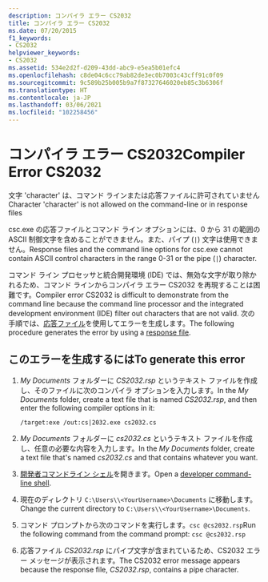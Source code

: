 ```yaml
---
description: コンパイラ エラー CS2032
title: コンパイラ エラー CS2032
ms.date: 07/20/2015
f1_keywords:
- CS2032
helpviewer_keywords:
- CS2032
ms.assetid: 534e2d2f-d209-43dd-abc9-e5ea5b01efc4
ms.openlocfilehash: c8de04c6cc79ab82de3ec0b7003c43cff91c0f09
ms.sourcegitcommit: 9c589b25b005b9a7f87327646020eb85c3b6306f
ms.translationtype: HT
ms.contentlocale: ja-JP
ms.lasthandoff: 03/06/2021
ms.locfileid: "102258456"
---
```

# <a name="compiler-error-cs2032"></a><span data-ttu-id="82c6f-103">コンパイラ エラー CS2032</span><span class="sxs-lookup"><span data-stu-id="82c6f-103">Compiler Error CS2032</span></span>

<span data-ttu-id="82c6f-104">文字 'character' は、コマンド ラインまたは応答ファイルに許可されていません</span><span class="sxs-lookup"><span data-stu-id="82c6f-104">Character 'character' is not allowed on the command-line or in response files</span></span>

 <span data-ttu-id="82c6f-105">csc.exe の応答ファイルとコマンド ライン オプションには、0 から 31 の範囲の ASCII 制御文字を含めることができません。また、パイプ (`|`) 文字は使用できません。</span><span class="sxs-lookup"><span data-stu-id="82c6f-105">Response files and the command line options for csc.exe cannot contain ASCII control characters in the range 0-31 or the pipe (`|`) character.</span></span>

 <span data-ttu-id="82c6f-106">コマンド ライン プロセッサと統合開発環境 (IDE) では、無効な文字が取り除かれるため、コマンド ラインからコンパイラ エラー CS2032 を再現することは困難です。</span><span class="sxs-lookup"><span data-stu-id="82c6f-106">Compiler error CS2032 is difficult to demonstrate from the command line because the command line processor and the integrated development environment (IDE) filter out characters that are not valid.</span></span> <span data-ttu-id="82c6f-107">次の手順では、[応答ファイル](../compiler-options/response-file-compiler-option.md)を使用してエラーを生成します。</span><span class="sxs-lookup"><span data-stu-id="82c6f-107">The following procedure generates the error by using a [response file](../compiler-options/response-file-compiler-option.md).</span></span>

## <a name="to-generate-this-error"></a><span data-ttu-id="82c6f-108">このエラーを生成するには</span><span class="sxs-lookup"><span data-stu-id="82c6f-108">To generate this error</span></span>

1. <span data-ttu-id="82c6f-109">*My Documents* フォルダーに *CS2032.rsp* というテキスト ファイルを作成し、そのファイルに次のコンパイラ オプションを入力します。</span><span class="sxs-lookup"><span data-stu-id="82c6f-109">In the *My Documents* folder, create a text file that is named *CS2032.rsp*, and then enter the following compiler options in it:</span></span>
  
    ```console
    /target:exe /out:cs|2032.exe cs2032.cs
    ```

2. <span data-ttu-id="82c6f-110">*My Documents* フォルダーに *cs2032.cs* というテキスト ファイルを作成し、任意の必要な内容を入力します。</span><span class="sxs-lookup"><span data-stu-id="82c6f-110">In the *My Documents* folder, create a text file that's named *cs2032.cs* and that contains whatever you want.</span></span>

3. <span data-ttu-id="82c6f-111">[開発者コマンドライン シェル](/visualstudio/ide/reference/command-prompt-powershell)を開きます。</span><span class="sxs-lookup"><span data-stu-id="82c6f-111">Open a [developer command-line shell](/visualstudio/ide/reference/command-prompt-powershell).</span></span>

4. <span data-ttu-id="82c6f-112">現在のディレクトリ `C:\Users\\<YourUsername>\Documents` に移動します。</span><span class="sxs-lookup"><span data-stu-id="82c6f-112">Change the current directory to `C:\Users\\<YourUsername>\Documents`.</span></span>

5. <span data-ttu-id="82c6f-113">コマンド プロンプトから次のコマンドを実行します。`csc @cs2032.rsp`</span><span class="sxs-lookup"><span data-stu-id="82c6f-113">Run the following command from the command prompt: `csc @cs2032.rsp`</span></span>

6. <span data-ttu-id="82c6f-114">応答ファイル *CS2032.rsp* にパイプ文字が含まれているため、CS2032 エラー メッセージが表示されます。</span><span class="sxs-lookup"><span data-stu-id="82c6f-114">The CS2032 error message appears because the response file, *CS2032.rsp*, contains a pipe character.</span></span>
